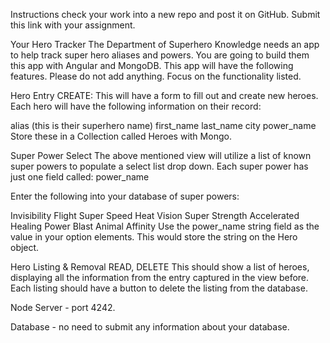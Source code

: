 Instructions
check your work into a new repo and post it on GitHub. Submit this link with your assignment.

Your Hero Tracker
The Department of Superhero Knowledge needs an app to help track super hero aliases and powers. You are going to build them this app with Angular and MongoDB. This app will have the following features. Please do not add anything. Focus on the functionality listed.

Hero Entry
CREATE: This will have a form to fill out and create new heroes. Each hero will have the following information on their record:

alias (this is their superhero name)
first_name
last_name
city
power_name
Store these in a Collection called Heroes with Mongo.

Super Power Select
The above mentioned view will utilize a list of known super powers to populate a select list drop down. Each super power has just one field called: power_name

Enter the following into your database of super powers:

Invisibility
Flight
Super Speed
Heat Vision
Super Strength
Accelerated Healing
Power Blast
Animal Affinity
Use the power_name string field as the value in your option elements. This would store the string on the Hero object.

Hero Listing & Removal
READ, DELETE This should show a list of heroes, displaying all the information from the entry captured in the view before. Each listing should have a button to delete the listing from the database.

Node Server - port 4242.

Database -  no need to submit any information about your database.
